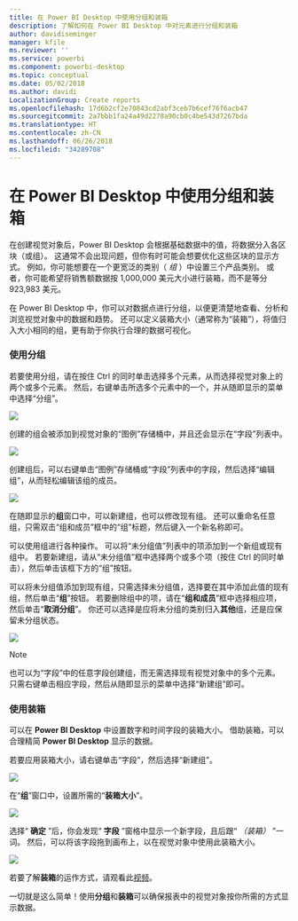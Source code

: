 ```yaml
---
title: 在 Power BI Desktop 中使用分组和装箱
description: 了解如何在 Power BI Desktop 中对元素进行分组和装箱
author: davidiseminger
manager: kfile
ms.reviewer: ''
ms.service: powerbi
ms.component: powerbi-desktop
ms.topic: conceptual
ms.date: 05/02/2018
ms.author: davidi
LocalizationGroup: Create reports
ms.openlocfilehash: 17d6b2cf2e70843cd2abf3ceb7b6cef76f6acb47
ms.sourcegitcommit: 2a7bbb1fa24a49d2278a90cb0c4be543d7267bda
ms.translationtype: HT
ms.contentlocale: zh-CN
ms.lasthandoff: 06/26/2018
ms.locfileid: "34289708"
---
```

# <a name="use-grouping-and-binning-in-power-bi-desktop"></a>在 Power BI Desktop 中使用分组和装箱
在创建视觉对象后，Power BI Desktop 会根据基础数据中的值，将数据分入各区块（或组）。 这通常不会出现问题，但你有时可能会想要优化这些区块的显示方式。 例如，你可能想要在一个更宽泛的类别（ *组* ）中设置三个产品类别。 或者，你可能希望将销售额数据按 1,000,000 美元大小进行装箱，而不是等分 923,983 美元。

在 Power BI Desktop 中，你可以对数据点进行分组，以便更清楚地查看、分析和浏览视觉对象中的数据和趋势。 还可以定义装箱大小（通常称为“装箱”），将值归入大小相同的组，更有助于你执行合理的数据可视化。

### <a name="using-grouping"></a>使用分组
若要使用分组，请在按住 Ctrl 的同时单击选择多个元素，从而选择视觉对象上的两个或多个元素。 然后，右键单击所选多个元素中的一个，并从随即显示的菜单中选择“分组”。

![](media/desktop-grouping-and-binning/grouping-binning_1.png)

创建的组会被添加到视觉对象的“图例”存储桶中，并且还会显示在“字段”列表中。

![](media/desktop-grouping-and-binning/grouping-binning_2.png)

创建组后，可以右键单击“图例”存储桶或“字段”列表中的字段，然后选择“编辑组”，从而轻松编辑该组的成员。

![](media/desktop-grouping-and-binning/grouping-binning_3.png)

在随即显示的**组**窗口中，可以新建组，也可以修改现有组。 还可以重命名任意组，只需双击“组和成员”框中的“组”标题，然后键入一个新名称即可。

可以使用组进行各种操作。 可以将“未分组值”列表中的项添加到一个新组或现有组中。 若要新建组，请从“未分组值”框中选择两个或多个项（按住 Ctrl 的同时单击），然后单击该框下方的“组”按钮。

可以将未分组值添加到现有组，只需选择未分组值，选择要在其中添加此值的现有组，然后单击“**组**”按钮。 若要删除组中的项，请在“**组和成员**”框中选择相应项，然后单击“**取消分组**”。 你还可以选择是应将未分组的类别归入**其他**组，还是应保留未分组状态。

![](media/desktop-grouping-and-binning/grouping-binning_4.png)

> [!NOTE]
> 也可以为“字段”中的任意字段创建组，而无需选择现有视觉对象中的多个元素。 只需右键单击相应字段，然后从随即显示的菜单中选择“新建组”即可。
> 
> 

### <a name="using-binning"></a>使用装箱
可以在 **Power BI Desktop** 中设置数字和时间字段的装箱大小。 借助装箱，可以合理精简 **Power BI Desktop** 显示的数据。

若要应用装箱大小，请右键单击“字段”，然后选择“新建组”。

![](media/desktop-grouping-and-binning/grouping-binning_5.png)

在“**组**”窗口中，设置所需的“**装箱大小**”。

![](media/desktop-grouping-and-binning/grouping-binning_6.png)

选择“ **确定** ”后，你会发现“ **字段** ”窗格中显示一个新字段，且后跟“ *（装箱）* ”一词。 然后，可以将该字段拖到画布上，以在视觉对象中使用此装箱大小。

![](media/desktop-grouping-and-binning/grouping-binning_7.png)

若要了解**装箱**的运作方式，请观看此[视频](https://www.youtube.com/watch?v=BRvdZSfO0DY)。

一切就是这么简单！使用**分组**和**装箱**可以确保报表中的视觉对象按你所需的方式显示数据。

